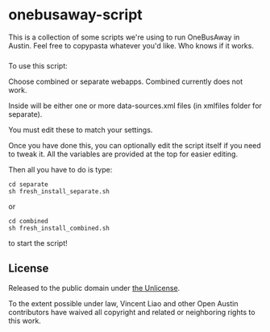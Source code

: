 # onebusaway-script

This is a collection of some scripts we're using to run OneBusAway in Austin. Feel free to copypasta whatever you'd like. Who knows if it works.

### 

To use this script:

Choose combined or separate webapps. Combined currently does not work.

Inside will be either one or more data-sources.xml files (in xmlfiles folder for separate).

You must edit these to match your settings.

Once you have done this, you can optionally edit the script itself if you need to tweak it. All the variables are provided at the top for easier editing.

Then all you have to do is type:
```
cd separate
sh fresh_install_separate.sh
```
or
```
cd combined
sh fresh_install_combined.sh
```
to start the script!


## License

Released to the public domain under [the Unlicense](http://unlicense.org/).

To the extent possible under law, Vincent Liao and other Open Austin contributors have waived all copyright and related or neighboring rights to this work.
